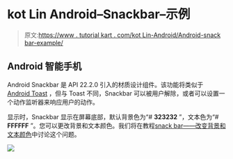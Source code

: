 # kot Lin Android–Snackbar–示例

> 原文:[https://www . tutorial kart . com/kot Lin-Android/Android-snack bar-example/](https://www.tutorialkart.com/kotlin-android/android-snackbar-example/)

## Android 智能手机

Android Snackbar 是 API 22.2.0 引入的材质设计组件。该功能将类似于 [Android Toast](https://www.tutorialkart.com/kotlin-android/android-toast-kotlin-example/) ，但与 Toast 不同，Snackbar 可以被用户解除，或者可以设置一个动作监听器来响应用户的动作。

显示时，Snackbar 显示在屏幕底部，默认背景色为“# **323232** ”，文本色为“# **FFFFFF** ”。您可以更改背景和文本颜色。我们将在教程[snack bar——改变背景和文本颜色](https://www.tutorialkart.com/kotlin-android/android-snackbar-change-text-color-background-color/)中讨论这个问题。

[![](../Images/925da31b32d6bc3827932f6c8afb11bb.png)](https://www.tutorialkart.com/)